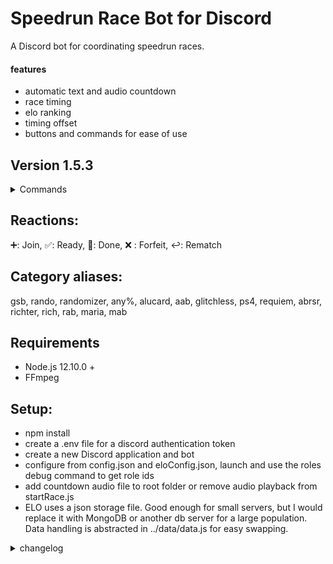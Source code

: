 # Speedrun Race Bot for Discord
A Discord bot for coordinating speedrun races.
#### features
* automatic text and audio countdown
* race timing
* elo ranking
* timing offset
* buttons and commands for ease of use

## Version 1.5.3

<details><summary>Commands</summary>

   ```css
 .prefixes :        both . and ! are acceptable prefixes
 .toggle /pager:    Grants or removes the RacePager role.
 .seed:             Generates a random seed link for the randomizer or bingo.
 .leaderboard:      Shows the current rankings for a category ".leaderboard gsb"
 .rank:             Shows the player's rank for a category ".rank maria"
 .stream:           Sets the Twitch username for the player and saves it. ".stream Alucard"
 .new / .startrace  Starts a new race. Optional category and offset '.new "rab" xb'
 .close /end/exit    Ends the current race with no result.
 .category          Changes the category for the current race.
 .join:             Joins the current race or starts a new one ".join aab psx"
 .leave:            Leaves the current race.
 .ready:            Sets player status to ready to start.
 .unready:          Sets player status to not ready to start.
 .done / .time:     Finishes the race for the player.
 .forfeit:          Forfeits the race for the player.
 .reset:            Resets the race status and joined players.
 .rematch:          Starts new race with the same players.
 .offset:           Sets the starting time offset ".offset 4/.offset psx/.offset xb"
 .------------------------------[MOD COMMANDS].---------------------------------
 .kick              Allows mods to kick players from a race.
 .submit            Submit a race result. Returns elo adjustments.
 ```
 
</details>

## Reactions: 
➕:   Join, ✅:   Ready, 🏁:   Done, ❌ :   Forfeit, ↩:   Rematch

## Category aliases: 
gsb, rando, randomizer, any%, alucard, aab, glitchless, ps4, requiem, abrsr, richter, rich, rab, maria, mab

## Requirements
* Node.js 12.10.0 +
* FFmpeg

## Setup:
* npm install
* create a .env file for a discord authentication token
* create a new Discord application and bot
* configure from config.json and eloConfig.json, launch and use the roles debug command to get role ids
* add countdown audio file to root folder or remove audio playback from startRace.js
* ELO uses a json storage file. Good enough for small servers, but I would replace it with MongoDB or another db server for a large population. Data handling is abstracted in ../data/data.js for easy swapping.

<details><summary>changelog</summary>

#### 1.5.3
* Replaced kadgar with multistre.am due to better performance.
* Fixed an issue where when a category returns no board, due to not yet ranked players, resulting in player stats index on null.
* Added the referee role to configuration.
* Adjusted input size for the submit command.
* Added quotation marks for some inputs to account for not using aliases.
#### 1.5.2
* Randomizer preset selection.
* Fixed leave not triggering start properly.
#### 1.5.1
* Better offset handling.
* Fixed category selection.
* Enabled different types of bingo seed generation.
#### 1.5.0
* Tournament mode for races. Disables new, reset and close for non-mods.
* Added submit command, allowing mods to add a result.
* Fixed asynch handling.
* Changed countdown playback.
* Added kick command for mods.
#### 1.4.0
* Error handling
* Spam prevention
* Fixed forfeit draw elo calculation.
* Other small bugfixes and refactoring.
#### 1.3.3
* Added a command to toggle a race pager role for dedicated race pinging.
* Refactoring
#### 1.3.2
* Added an automatic kadgar link. Unfortunately Discord does not allow bots to see people's linked social media accounts, even though they put them there publically, so if a user's Twitch has a different username it has to be set with the ".stream" command.
#### 1.3.1
* Fixed scores being calculated before final player array sort.
* Added rank command to check player standings without showing the whole leaderboard.
* Refactoring
#### 1.3.0
* Added ELO ranking system.
#### 1.2.2
* Regex for command matching.
* Extended command functionality.
* Numerous small fixes.
#### 1.2.1
* Added emoji reaction-based buttons as an alternate method of triggering the commands
#### 1.2.0
* Changed output from individual messages to a continuously updated status message
#### 1.1.0
* Added rematch command
* Added audio countdown
* More output adjustments
#### 1.0.5
* More output adjustments
* Kinda forgot that let exists
#### 1.0.4
* Output adjustments
#### 1.0.3
* Added default offset
* Added automatic race timeout and reset
#### 1.0.2
* Added leave command
#### 1.0.1
* Commands need to be in required channel
#### 1.0.0
* Release

</details>